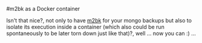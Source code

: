 #m2bk as a Docker container

Isn't that nice?, not only to have [m2bk](https://github.com/axltxl/m2bk) for your mongo backups but also to isolate its execution inside a container (which also could be run spontaneously to be later torn down just like that)?, well ... now you can :) ...